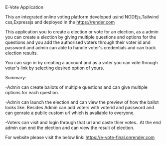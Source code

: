 E-Vote Application

This an integrated online voting platform developed usind NODEjs,Tailwind css,Expressjs and deployed in the https://render.com

This application you to create a election or vote for an election, as a admin you can create a election by giving multiple questions and options for the questions and you add the authorised voters through their voter id and password and admin can able to handle voter's credentials and can track election results.

You can sign in by creating a account and as a voter you can vote through voter's link by selecting desired option of yours.

Summary:

  -Admin can create ballots of multiple questions and can give multiple options for each question.
  
  -Admin can launch the election and can view the preview of how the ballot looks like. Besides Admin can add voters with voterid and password and can genrate a public    custom url which is avaliable to everyone.
  
  -Voters can visit and login through that url and caste thier votes.. At the end admin can end the election and can view the result of election.
  
For website please visit the below link:
                              https://e-vote-final.onrender.com
